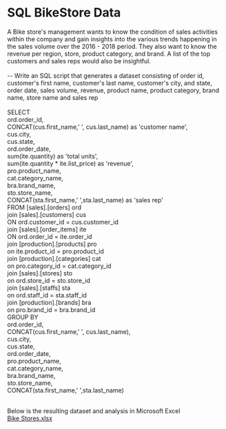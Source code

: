 # SQL BikeStore Data
A Bike store's management wants to know the condition of sales activities within the company and gain insights into the various trends happening in the sales volume over the 2016 - 2018 period. They also want to know the revenue per region, store, product category, and brand. A list of the top customers and sales reps would also be insightful.<br/>
<br/>
-- Write an SQL script that generates a dataset consisting of order id, customer's first name, customer's last name, customer's city, and state, order date, sales volume, revenue, product name, product category, brand name, store name and sales rep<br/>
<br/>
SELECT<br/>
	 ord.order_id,<br/>
	 CONCAT(cus.first_name,' ', cus.last_name) as 'customer name',<br/>
	 cus.city,<br/>
	 cus.state,<br/>
	 ord.order_date,<br/>
	 sum(ite.quantity) as 'total units',<br/>
	 sum(ite.quantity * ite.list_price) as 'revenue',<br/>
	 pro.product_name,<br/>
	 cat.category_name,<br/>
	 bra.brand_name,<br/>
	 sto.store_name,<br/>
	 CONCAT(sta.first_name,' ',sta.last_name) as 'sales rep'<br/>
FROM [sales].[orders] ord<br/>
join [sales].[customers] cus<br/>
ON ord.customer_id = cus.customer_id<br/>
join [sales].[order_items] ite<br/>
ON ord.order_id = ite.order_id<br/>
join [production].[products] pro<br/>
on ite.product_id = pro.product_id<br/>
join [production].[categories] cat<br/>
on pro.category_id = cat.category_id<br/>
join [sales].[stores] sto<br/>
on ord.store_id = sto.store_id<br/>
join [sales].[staffs] sta<br/>
on ord.staff_id = sta.staff_id<br/>
join [production].[brands] bra<br/>
on pro.brand_id = bra.brand_id<br/>
GROUP BY<br/>
	 ord.order_id,<br/>
	 CONCAT(cus.first_name,' ', cus.last_name),<br/>
	 cus.city,<br/>
	 cus.state,<br/>
	 ord.order_date,<br/>
	 pro.product_name,<br/>
	 cat.category_name,<br/>
	 bra.brand_name,<br/>
	 sto.store_name,<br/>
	 CONCAT(sta.first_name,' ',sta.last_name)<br/>
   <br/>
   
 Below is the resulting dataset and analysis in Microsoft Excel<br/>
 [Bike Stores.xlsx](https://github.com/Star2401/SQL_Bike_Store_Data/files/11629995/Bike.Stores.xlsx)
